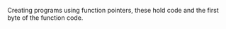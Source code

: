 Creating programs using function pointers, these hold code and the first byte of the function code.
